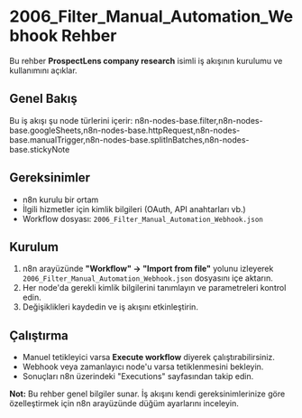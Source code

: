 # 2006_Filter_Manual_Automation_Webhook Rehber

Bu rehber **ProspectLens company research** isimli iş akışının kurulumu ve kullanımını açıklar.

## Genel Bakış
Bu iş akışı şu node türlerini içerir: n8n-nodes-base.filter,n8n-nodes-base.googleSheets,n8n-nodes-base.httpRequest,n8n-nodes-base.manualTrigger,n8n-nodes-base.splitInBatches,n8n-nodes-base.stickyNote

## Gereksinimler
- n8n kurulu bir ortam
- İlgili hizmetler için kimlik bilgileri (OAuth, API anahtarları vb.)
- Workflow dosyası: `2006_Filter_Manual_Automation_Webhook.json`

## Kurulum
1. n8n arayüzünde **"Workflow" → "Import from file"** yolunu izleyerek `2006_Filter_Manual_Automation_Webhook.json` dosyasını içe aktarın.
2. Her node'da gerekli kimlik bilgilerini tanımlayın ve parametreleri kontrol edin.
3. Değişiklikleri kaydedin ve iş akışını etkinleştirin.

## Çalıştırma
- Manuel tetikleyici varsa **Execute workflow** diyerek çalıştırabilirsiniz.
- Webhook veya zamanlayıcı node'u varsa tetiklenmesini bekleyin.
- Sonuçları n8n üzerindeki "Executions" sayfasından takip edin.

**Not:** Bu rehber genel bilgiler sunar. İş akışını kendi gereksinimlerinize göre özelleştirmek için n8n arayüzünde düğüm ayarlarını inceleyin.

